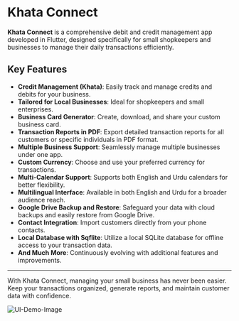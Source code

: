 # Khata Connect

**Khata Connect** is a comprehensive debit and credit management app developed in Flutter, designed specifically for small shopkeepers and businesses to manage their daily transactions efficiently.

## Key Features

- **Credit Management (Khata)**: Easily track and manage credits and debits for your business.
- **Tailored for Local Businesses**: Ideal for shopkeepers and small enterprises.
- **Business Card Generator**: Create, download, and share your custom business card.
- **Transaction Reports in PDF**: Export detailed transaction reports for all customers or specific individuals in PDF format.
- **Multiple Business Support**: Seamlessly manage multiple businesses under one app.
- **Custom Currency**: Choose and use your preferred currency for transactions.
- **Multi-Calendar Support**: Supports both English and Urdu calendars for better flexibility.
- **Multilingual Interface**: Available in both English and Urdu for a broader audience reach.
- **Google Drive Backup and Restore**: Safeguard your data with cloud backups and easily restore from Google Drive.
- **Contact Integration**: Import customers directly from your phone contacts.
- **Local Database with Sqflite**: Utilize a local SQLite database for offline access to your transaction data.
- **And Much More**: Continuously evolving with additional features and improvements.

---

With Khata Connect, managing your small business has never been easier. Keep your transactions organized, generate reports, and maintain customer data with confidence.

![UI-Demo-Image](https://github.com/user-attachments/assets/d689c6eb-7053-44ed-a20e-a6cabde71c19)

